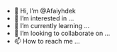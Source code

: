 - 👋 Hi, I’m @Afaiyhdek
- 👀 I’m interested in ...
- 🌱 I’m currently learning ...
- 💞️ I’m looking to collaborate on ...
- 📫 How to reach me ...

<!---
Afaiyhdek/Afaiyhdek is a ✨ special ✨ repository because its `README.md` (this file) appears on your GitHub profile.
You can click the Preview link to take a look at your changes.
--->
